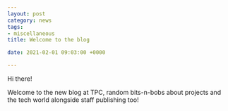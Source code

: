 ```yaml
---
layout: post
category: news
tags:
- miscellaneous
title: Welcome to the blog

date: 2021-02-01 09:03:00 +0000

---
```

Hi there!

Welcome to the new blog at TPC, random bits-n-bobs about projects and the tech world alongside staff publishing too!
